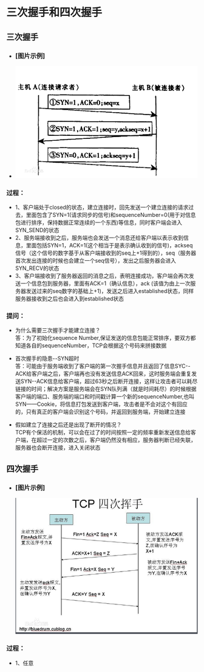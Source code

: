 # 三次握手和四次握手

## 三次握手

* ### \[图片示例\]
* ![](/计算机网络/三次握手图片.png)

### 过程：

* 1、客户端处于closed的状态，建立连接时，回先发送一个建立连接的请求过去，里面包含了SYN=1\(请求同步的信号\)和sequenceNumber=0\(用于对信息包进行排序，保持数据正常连续的一个东西\)等信息，同时客户端会进入SYN\_SEND的状态
* 2、服务端接收到之后，服务端也会发送一个消息还给客户端以表示收到信息，里面包括SYN=1，ACK=1\(这个相当于是表示确认收到的信号\)，ackseq信号（这个信号的数字基于从客户端接收到的seq上+1得到的），seq（服务器首次发出连接的时候也会建立一个seq信号），发出之后服务器会进入SYN\_RECV的状态
* 3、客户端接收到了服务器返回的消息之后，表明连接成功，客户端会再次发送一个信息包到服务器，里面有ACK=1（确认信息），ack \(该值为由上一次服务器发送过来的seq数字的基础上+1\)，发送之后进入established状态，同样服务器接收到之后也会进入到established状态

### 提问：

* 为什么需要三次握手才能建立连接？  
  答：为了初始化sequence Number,保证发送的信息包能正常排序，要双方都知道各自的sequenceNumber，TCP会根据这个号码来拼接数据

* 首次握手的隐患--SYN超时  
  答：可能由于服务端收到了客户端的第一次握手信息并且返回了信息SYC--ACK给客户端之后，客户端再也没有发送信息ACK回来，这时服务端会重复发送SYN--ACK信息给客户端，超过63秒之后断开连接，这样让攻击者可以耗尽链接的时间；解决方案是服务端会在SYN队列满（就是时间耗尽）的时候根据客户端的端口、服务端的端口和时间戳计算一个新的sequenceNumber,也叫SYN——Cookie，将信息打包发送到客户端，攻击者是不会对这个有回应的，只有真正的客户端会识别这个号码，并返回到服务端，开始建立连接

* 假如建立了连接之后还是出现了断开的情况？  
  TCP有个保活的机制，可以会在过了的时间按照一定的频率重新发送信息给客户端，在超过一定的次数之后，客户端仍然没有相应，服务器判断已经失联，服务器也会断开连接，进入关闭状态

## 四次握手

* ### \[图片示例\]

  ![](/三次握手和四次握手/四次握手.png)

### 过程：

* 1、任意



